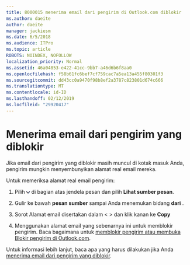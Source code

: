 ```yaml
---
title: 8000015 menerima email dari pengirim di Outlook.com diblokir
ms.author: daeite
author: daeite
manager: jackiesm
ms.date: 6/5/2018
ms.audience: ITPro
ms.topic: article
ROBOTS: NOINDEX, NOFOLLOW
localization_priority: Normal
ms.assetid: 46a04853-e422-41cc-9bb7-a46d6b6f8aa0
ms.openlocfilehash: f58b61fc6bef7cf759cac7a5ea13a455f80301f3
ms.sourcegitcommit: dd43cc0a9470f98b8ef2a3787c823801d674c666
ms.translationtype: MT
ms.contentlocale: id-ID
ms.lasthandoff: 02/12/2019
ms.locfileid: "29920417"
---
```

# <a name="receiving-email-from-blocked-senders"></a>Menerima email dari pengirim yang diblokir

Jika email dari pengirim yang diblokir masih muncul di kotak masuk Anda, pengirim mungkin menyembunyikan alamat real email mereka.
  
Untuk memeriksa alamat real email pengirim:
  
1. Pilih ![lebih tindakan](media/11884972-7ebb-4afe-8b50-63efefb7cca8.png) di bagian atas jendela pesan dan pilih **Lihat sumber pesan**.
    
2. Gulir ke bawah **pesan sumber** sampai Anda menemukan bidang **dari** . 
    
3. Sorot Alamat email disertakan dalam \< \> dan klik kanan ke **Copy**
    
4. Menggunakan alamat email yang sebenarnya ini untuk memblokir pengirim. Baca bagaimana untuk [memblokir pengirim atau membuka Blokir pengirim di Outlook.com](https://support.office.com/article/afba1c94-77bb-4f50-8b85-057cf52f4d5e.aspx).
    
Untuk informasi lebih lanjut, baca apa yang harus dilakukan jika Anda [menerima email dari pengirim yang diblokir](https://go.microsoft.com/fwlink/p/?linkid=2002011&amp;clcid=0x409).
  

